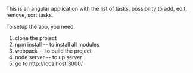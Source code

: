 This is an angular application with the list of tasks, possibility to add, edit, remove, sort tasks.

To setup the app, you need:
1) clone the project
2) npm install -- to install all modules
4) webpack -- to build the project
3) node server -- to up server
4) go to http://localhost:3000/

